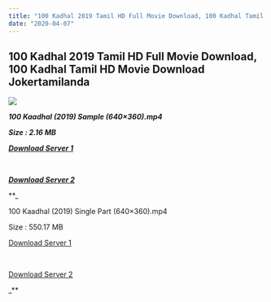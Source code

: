 ```yaml
---
title: "100 Kadhal 2019 Tamil HD Full Movie Download, 100 Kadhal Tamil HD Movie Download Jokertamilanda"
date: "2020-04-07"
---
```


## 100 Kadhal 2019 Tamil HD Full Movie Download, 100 Kadhal Tamil HD Movie Download Jokertamilanda

  

![](https://images.moviebuff.com/5c3272df-697d-4523-b473-7845d5090412?w=1000)

_**100 Kaadhal (2019) Sample (640×360).mp4**_

_**Size : 2.16 MB**_

_**[Download Server 1](http://c2.wetransfer.vip/files/Tamil{b337cb003d07febca875724d018e20f8c1927a284fdd439ea607fcc650de5bb7}20Movies/Tamil{b337cb003d07febca875724d018e20f8c1927a284fdd439ea607fcc650de5bb7}202019{b337cb003d07febca875724d018e20f8c1927a284fdd439ea607fcc650de5bb7}20Movies/100{b337cb003d07febca875724d018e20f8c1927a284fdd439ea607fcc650de5bb7}20Kadhal{b337cb003d07febca875724d018e20f8c1927a284fdd439ea607fcc650de5bb7}20(2019)/100{b337cb003d07febca875724d018e20f8c1927a284fdd439ea607fcc650de5bb7}20Kadhal{b337cb003d07febca875724d018e20f8c1927a284fdd439ea607fcc650de5bb7}20(2019){b337cb003d07febca875724d018e20f8c1927a284fdd439ea607fcc650de5bb7}20Proper{b337cb003d07febca875724d018e20f8c1927a284fdd439ea607fcc650de5bb7}20HDRip/100{b337cb003d07febca875724d018e20f8c1927a284fdd439ea607fcc650de5bb7}20Kaadhal{b337cb003d07febca875724d018e20f8c1927a284fdd439ea607fcc650de5bb7}20(2019){b337cb003d07febca875724d018e20f8c1927a284fdd439ea607fcc650de5bb7}20Sample{b337cb003d07febca875724d018e20f8c1927a284fdd439ea607fcc650de5bb7}20(640x360).mp4)**_

_**[  
](http://c2.wetransfer.vip/files/Tamil{b337cb003d07febca875724d018e20f8c1927a284fdd439ea607fcc650de5bb7}20Movies/Tamil{b337cb003d07febca875724d018e20f8c1927a284fdd439ea607fcc650de5bb7}202019{b337cb003d07febca875724d018e20f8c1927a284fdd439ea607fcc650de5bb7}20Movies/100{b337cb003d07febca875724d018e20f8c1927a284fdd439ea607fcc650de5bb7}20Kadhal{b337cb003d07febca875724d018e20f8c1927a284fdd439ea607fcc650de5bb7}20(2019)/100{b337cb003d07febca875724d018e20f8c1927a284fdd439ea607fcc650de5bb7}20Kadhal{b337cb003d07febca875724d018e20f8c1927a284fdd439ea607fcc650de5bb7}20(2019){b337cb003d07febca875724d018e20f8c1927a284fdd439ea607fcc650de5bb7}20Proper{b337cb003d07febca875724d018e20f8c1927a284fdd439ea607fcc650de5bb7}20HDRip/100{b337cb003d07febca875724d018e20f8c1927a284fdd439ea607fcc650de5bb7}20Kaadhal{b337cb003d07febca875724d018e20f8c1927a284fdd439ea607fcc650de5bb7}20(2019){b337cb003d07febca875724d018e20f8c1927a284fdd439ea607fcc650de5bb7}20Sample{b337cb003d07febca875724d018e20f8c1927a284fdd439ea607fcc650de5bb7}20(640x360).mp4)**_

_**[Download Server 2](http://c2.wetransfer.vip/files/Tamil{b337cb003d07febca875724d018e20f8c1927a284fdd439ea607fcc650de5bb7}20Movies/Tamil{b337cb003d07febca875724d018e20f8c1927a284fdd439ea607fcc650de5bb7}202019{b337cb003d07febca875724d018e20f8c1927a284fdd439ea607fcc650de5bb7}20Movies/100{b337cb003d07febca875724d018e20f8c1927a284fdd439ea607fcc650de5bb7}20Kadhal{b337cb003d07febca875724d018e20f8c1927a284fdd439ea607fcc650de5bb7}20(2019)/100{b337cb003d07febca875724d018e20f8c1927a284fdd439ea607fcc650de5bb7}20Kadhal{b337cb003d07febca875724d018e20f8c1927a284fdd439ea607fcc650de5bb7}20(2019){b337cb003d07febca875724d018e20f8c1927a284fdd439ea607fcc650de5bb7}20Proper{b337cb003d07febca875724d018e20f8c1927a284fdd439ea607fcc650de5bb7}20HDRip/100{b337cb003d07febca875724d018e20f8c1927a284fdd439ea607fcc650de5bb7}20Kaadhal{b337cb003d07febca875724d018e20f8c1927a284fdd439ea607fcc650de5bb7}20(2019){b337cb003d07febca875724d018e20f8c1927a284fdd439ea607fcc650de5bb7}20Sample{b337cb003d07febca875724d018e20f8c1927a284fdd439ea607fcc650de5bb7}20(640x360).mp4)**_

**_

100 Kaadhal (2019) Single Part (640×360).mp4

Size : 550.17 MB

[Download Server 1](http://c2.wetransfer.vip/files/Tamil{b337cb003d07febca875724d018e20f8c1927a284fdd439ea607fcc650de5bb7}20Movies/Tamil{b337cb003d07febca875724d018e20f8c1927a284fdd439ea607fcc650de5bb7}202019{b337cb003d07febca875724d018e20f8c1927a284fdd439ea607fcc650de5bb7}20Movies/100{b337cb003d07febca875724d018e20f8c1927a284fdd439ea607fcc650de5bb7}20Kadhal{b337cb003d07febca875724d018e20f8c1927a284fdd439ea607fcc650de5bb7}20(2019)/100{b337cb003d07febca875724d018e20f8c1927a284fdd439ea607fcc650de5bb7}20Kadhal{b337cb003d07febca875724d018e20f8c1927a284fdd439ea607fcc650de5bb7}20(2019){b337cb003d07febca875724d018e20f8c1927a284fdd439ea607fcc650de5bb7}20Proper{b337cb003d07febca875724d018e20f8c1927a284fdd439ea607fcc650de5bb7}20HDRip/100{b337cb003d07febca875724d018e20f8c1927a284fdd439ea607fcc650de5bb7}20Kaadhal{b337cb003d07febca875724d018e20f8c1927a284fdd439ea607fcc650de5bb7}20(2019){b337cb003d07febca875724d018e20f8c1927a284fdd439ea607fcc650de5bb7}20Single{b337cb003d07febca875724d018e20f8c1927a284fdd439ea607fcc650de5bb7}20Part{b337cb003d07febca875724d018e20f8c1927a284fdd439ea607fcc650de5bb7}20(640x360).mp4)

[  
](http://c2.wetransfer.vip/files/Tamil{b337cb003d07febca875724d018e20f8c1927a284fdd439ea607fcc650de5bb7}20Movies/Tamil{b337cb003d07febca875724d018e20f8c1927a284fdd439ea607fcc650de5bb7}202019{b337cb003d07febca875724d018e20f8c1927a284fdd439ea607fcc650de5bb7}20Movies/100{b337cb003d07febca875724d018e20f8c1927a284fdd439ea607fcc650de5bb7}20Kadhal{b337cb003d07febca875724d018e20f8c1927a284fdd439ea607fcc650de5bb7}20(2019)/100{b337cb003d07febca875724d018e20f8c1927a284fdd439ea607fcc650de5bb7}20Kadhal{b337cb003d07febca875724d018e20f8c1927a284fdd439ea607fcc650de5bb7}20(2019){b337cb003d07febca875724d018e20f8c1927a284fdd439ea607fcc650de5bb7}20Proper{b337cb003d07febca875724d018e20f8c1927a284fdd439ea607fcc650de5bb7}20HDRip/100{b337cb003d07febca875724d018e20f8c1927a284fdd439ea607fcc650de5bb7}20Kaadhal{b337cb003d07febca875724d018e20f8c1927a284fdd439ea607fcc650de5bb7}20(2019){b337cb003d07febca875724d018e20f8c1927a284fdd439ea607fcc650de5bb7}20Single{b337cb003d07febca875724d018e20f8c1927a284fdd439ea607fcc650de5bb7}20Part{b337cb003d07febca875724d018e20f8c1927a284fdd439ea607fcc650de5bb7}20(640x360).mp4)

[Download Server 2](http://c2.wetransfer.vip/files/Tamil{b337cb003d07febca875724d018e20f8c1927a284fdd439ea607fcc650de5bb7}20Movies/Tamil{b337cb003d07febca875724d018e20f8c1927a284fdd439ea607fcc650de5bb7}202019{b337cb003d07febca875724d018e20f8c1927a284fdd439ea607fcc650de5bb7}20Movies/100{b337cb003d07febca875724d018e20f8c1927a284fdd439ea607fcc650de5bb7}20Kadhal{b337cb003d07febca875724d018e20f8c1927a284fdd439ea607fcc650de5bb7}20(2019)/100{b337cb003d07febca875724d018e20f8c1927a284fdd439ea607fcc650de5bb7}20Kadhal{b337cb003d07febca875724d018e20f8c1927a284fdd439ea607fcc650de5bb7}20(2019){b337cb003d07febca875724d018e20f8c1927a284fdd439ea607fcc650de5bb7}20Proper{b337cb003d07febca875724d018e20f8c1927a284fdd439ea607fcc650de5bb7}20HDRip/100{b337cb003d07febca875724d018e20f8c1927a284fdd439ea607fcc650de5bb7}20Kaadhal{b337cb003d07febca875724d018e20f8c1927a284fdd439ea607fcc650de5bb7}20(2019){b337cb003d07febca875724d018e20f8c1927a284fdd439ea607fcc650de5bb7}20Single{b337cb003d07febca875724d018e20f8c1927a284fdd439ea607fcc650de5bb7}20Part{b337cb003d07febca875724d018e20f8c1927a284fdd439ea607fcc650de5bb7}20(640x360).mp4)

_**
